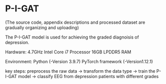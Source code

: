 # P-I-GAT

(The source code, appendix descriptions and processed dataset are gradually organizing and uploading)


The P-I-GAT model is used for achieving the graded diagnoisis of depression.


Hardware: 4.7GHz Intel Core i7 Processor 
          16GB LPDDR5 RAM


Environment: Python (-Version 3.9.7)
             PyTorch framework (-Version1.12.1)

key steps: preprocess the raw data → transform the data type → train the P-I-GAT model → classify EEG from depression patients with different grades 
